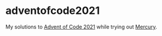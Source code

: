 # adventofcode2021

My solutions to [Advent of Code 2021](https://adventofcode.com/2021) while trying out [Mercury](https://mercurylang.org/).
